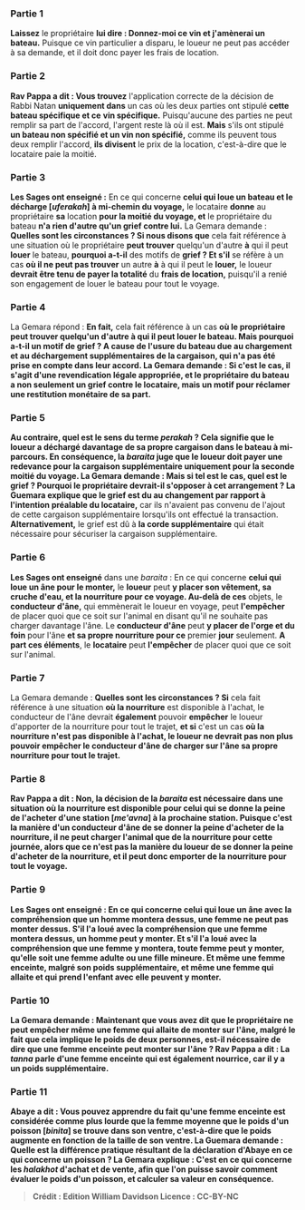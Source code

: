 
### Partie 1
<b>Laissez</b> le propriétaire <b>lui dire : Donnez-moi ce vin et j'amènerai un bateau.</b> Puisque ce vin particulier a disparu, le loueur ne peut pas accéder à sa demande, et il doit donc payer les frais de location.

### Partie 2
<b>Rav Pappa a dit : Vous trouvez</b> l'application correcte de la décision de Rabbi Natan <b>uniquement dans</b> un cas où les deux parties ont stipulé <b>cette</b> <b>bateau spécifique et ce</b> <b>vin spécifique.</b> Puisqu'aucune des parties ne peut remplir sa part de l'accord, l'argent reste là où il est. <b>Mais</b> s'ils ont stipulé <b>un bateau non spécifié et un vin non spécifié,</b> comme ils peuvent tous deux remplir l'accord, <b>ils divisent</b> le prix de la location, c'est-à-dire que le locataire paie la moitié.

### Partie 3
<b>Les Sages ont enseigné :</b> En ce qui concerne <b>celui qui loue un bateau et le décharge [<i>uferakah</i>] à mi-chemin du voyage,</b> le locataire <b>donne</b> au propriétaire <b>sa</b> location <b>pour la moitié du voyage, et</b> le propriétaire du bateau <b>n'a rien d'autre qu'un grief contre lui.</b> La Gemara demande : <b>Quelles sont les circonstances ? Si nous disons que</b> cela fait référence à une situation où le propriétaire <b>peut trouver</b> quelqu'un d'autre <b>à</b> qui il peut <b>louer</b> le bateau, <b>pourquoi a-t-il</b> des motifs de <b>grief ? Et s'il</b> se réfère à un cas <b>où il ne peut pas trouver</b> un autre <b>à</b> à qui il peut le <b>louer,</b> le loueur <b>devrait être tenu de payer la totalité</b> du <b>frais de location,</b> puisqu'il a renié son engagement de louer le bateau pour tout le voyage.

### Partie 4
La Gemara répond : <b>En fait,</b> cela fait référence à un cas <b>où le propriétaire <b>peut trouver</b> quelqu'un d'autre <b>à</b> qui il peut <b>louer</b> le bateau. <b>Mais pourquoi a-t-il</b> un motif de <b>grief ? A cause de l'usure du bateau</b> due au chargement et au déchargement supplémentaires de la cargaison, qui n'a pas été prise en compte dans leur accord. La Gemara demande : <b>Si c'est le cas, il s'agit d'une <b>revendication légale</b> appropriée, et</b> le propriétaire du bateau <b>a</b> non seulement un grief contre le locataire, mais un motif pour réclamer <b>une restitution monétaire de sa part.</b>

### Partie 5
<b>Au contraire, quel est</b> le sens du terme <b><i>perakah</i> ? </b> Cela signifie <b>que</b> le loueur a <b>déchargé</b> davantage de <b>sa propre cargaison dans</b> le bateau à mi-parcours. En conséquence, la <i>baraita</i> juge que le loueur doit payer une redevance pour la cargaison supplémentaire uniquement pour la seconde moitié du voyage. La Gemara demande : <b>Mais</b> si tel est le cas, <b>quel est le <b>grief</b> ? </b> Pourquoi le propriétaire devrait-il s'opposer à cet arrangement ? La Guemara explique que le grief est <b>du au changement par rapport</b> à l'intention préalable du locataire,</b> car ils n'avaient pas convenu de l'ajout de cette cargaison supplémentaire lorsqu'ils ont effectué la transaction. <b>Alternativement,</b> le grief est dû à <b>la corde supplémentaire</b> qui était nécessaire pour sécuriser la cargaison supplémentaire.

### Partie 6
<b>Les Sages ont enseigné</b> dans une <i>baraita</i> : En ce qui concerne <b>celui qui loue un âne pour le monter,</b> le <b>loueur</b> peut <b>y placer son vêtement, sa cruche d'eau, et la nourriture pour ce voyage. Au-delà de ces</b> objets, le <b>conducteur d'âne,</b> qui emmènerait le loueur en voyage, peut <b>l'empêcher</b> de placer quoi que ce soit sur l'animal en disant qu'il ne souhaite pas charger davantage l'âne. Le <b>conducteur d'âne</b> peut <b>y placer de l'orge et du foin</b> pour l'âne <b>et sa propre nourriture pour ce</b> premier <b>jour</b> seulement. <b>A part ces éléments</b>, le <b>locataire</b> peut <b>l'empêcher</b> de placer quoi que ce soit sur l'animal.

### Partie 7
La Gemara demande : <b>Quelles sont les circonstances ? Si</b> cela fait référence à une situation <b>où la nourriture</b> est disponible à l'achat, le conducteur de l'âne</b> devrait <b>également</b> pouvoir <b>empêcher</b> le loueur d'apporter de la nourriture pour tout le trajet, <b>et si</b> c'est un cas <b>où la nourriture <b>n'est pas disponible à l'achat,</b> le <b>loueur</b> ne devrait <b>pas non plus</b> pouvoir <b>empêcher</b> le conducteur d'âne de charger sur l'âne sa propre nourriture pour tout le trajet.

### Partie 8
<b>Rav Pappa a dit : Non,</b> la décision de la <i>baraita</i> est <b>nécessaire</b> dans une situation <b>où</b> la nourriture <b>est disponible</b> pour celui qui <b>se donne la peine de l'acheter</b> <b>d'une <b>station [<i>me'avna</i>] à</b> la prochaine <b>station. </b> Puisque c'est <b>la manière d'un conducteur d'âne de se donner</b> la peine d'acheter</b> de la nourriture, il ne peut charger l'animal que de la nourriture pour cette journée, alors que ce n'est <b>pas la manière</b> du <b>loueur de se donner la peine d'acheter</b> de la nourriture, et il peut donc emporter de la nourriture pour tout le voyage.

### Partie 9
<b>Les Sages ont enseigné :</b> En ce qui concerne <b>celui qui loue un âne avec</b> la compréhension que <b>un homme montera dessus, une femme ne peut pas monter dessus.</b> S'il l'a loué <b>avec</b> la compréhension que <b>une femme</b> montera dessus, <b>un homme</b> peut <b>y monter. Et</b> s'il l'a loué <b>avec</b> la compréhension que <b>une femme</b> y montera, toute femme peut y monter, <b>qu'elle soit</b> <b>une femme adulte ou une fille mineure.</b> Et <b>même une femme enceinte</b>, malgré son poids supplémentaire, <b>et même une femme qui allaite</b> et qui prend l'enfant avec elle peuvent y monter.

### Partie 10
La Gemara demande : <b>Maintenant</b> que <b>vous avez dit</b> que le propriétaire ne peut empêcher même <b>une femme qui allaite</b> de monter sur l'âne, malgré le fait que cela implique le poids de deux personnes, <b>est-il nécessaire</b> de dire que <b>une femme enceinte</b> peut monter sur l'âne ? <b>Rav Pappa a dit :</b> La <i>tanna</i> <b>parle</b> d'une <b>femme enceinte qui est</b> également <b>nourrice,</b> car il y a un poids supplémentaire.

### Partie 11
<b>Abaye a dit : Vous</b> pouvez <b>apprendre du</b> fait qu'une femme enceinte est considérée comme plus lourde que la femme moyenne <b>que le poids d'un poisson [<i>binita</i>] se trouve dans son ventre,</b> c'est-à-dire que le poids augmente en fonction de la taille de son ventre. La Guemara demande : <b>Quelle est la</b> <b>différence pratique</b> résultant de la déclaration d'Abaye en ce qui concerne un poisson ? La Gemara explique : C'est <b>en ce qui concerne</b> les <i>halakhot</i> d'<b>achat et de vente,</b> afin que l'on puisse savoir comment évaluer le poids d'un poisson, et calculer sa valeur en conséquence.

>Crédit : Edition William Davidson
>Licence : CC-BY-NC